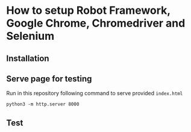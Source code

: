 # How to setup Robot Framework, Google Chrome, Chromedriver  and Selenium

## Installation



## Serve page for testing

Run in this repository following command to serve provided `index.html`

```
python3 -m http.server 8000
```

## Test
